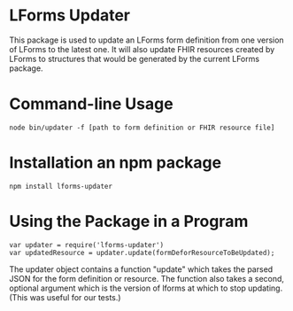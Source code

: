 # LForms Updater
This package is used to update an LForms form definition from one version of
LForms to the latest one.  It will also update FHIR resources created by LForms
to structures that would be generated by the current LForms package.

# Command-line Usage
    node bin/updater -f [path to form definition or FHIR resource file]

# Installation an npm package
    npm install lforms-updater

# Using the Package in a Program
    var updater = require('lforms-updater')
    var updatedResource = updater.update(formDeforResourceToBeUpdated);

The updater object contains a function "update" which takes the parsed JSON for
the form definition or resource.  The function also takes a second, optional
argument which is the version of lforms at which to stop updating.  (This was
useful for our tests.)

